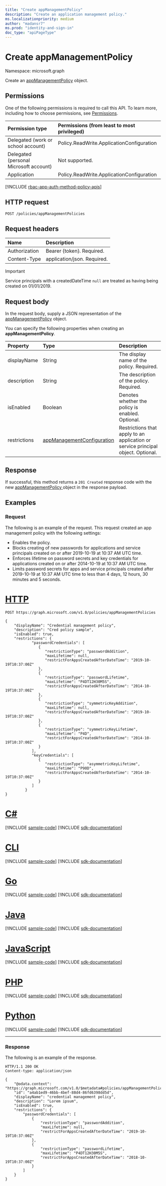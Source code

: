 ```yaml
---
title: "Create appManagementPolicy"
description: "Create an application management policy."
ms.localizationpriority: medium
author: "madansr7"
ms.prod: "identity-and-sign-in"
doc_type: "apiPageType"
---
```


# Create appManagementPolicy

Namespace: microsoft.graph

Create an [appManagementPolicy](../resources/appManagementPolicy.md) object.

## Permissions

One of the following permissions is required to call this API. To learn more, including how to choose permissions, see [Permissions](/graph/permissions-reference).

| Permission type                        | Permissions (from least to most privileged) |
| :------------------------------------- | :------------------------------------------ |
| Delegated (work or school account)     | Policy.ReadWrite.ApplicationConfiguration   |
| Delegated (personal Microsoft account) | Not supported.                              |
| Application                            | Policy.ReadWrite.ApplicationConfiguration   |

[!INCLUDE [rbac-app-auth-method-policy-apis](../includes/rbac-app-auth-method-policy-apis.md)]

## HTTP request

<!-- { "blockType": "ignored" } -->

```http
POST /policies/appManagementPolicies
```

## Request headers

| Name          | Description                 |
| :------------ | :-------------------------- |
| Authorization | Bearer {token}. Required.   |
| Content-Type  | application/json. Required. |

> [!IMPORTANT]
> Service principals with a createdDateTime `null` are treated as having being created on 01/01/2019.

## Request body

In the request body, supply a JSON representation of the [appManagementPolicy](../resources/appmanagementpolicy.md) object.

You can specify the following properties when creating an **appManagementPolicy**.

| Property     | Type                                                        | Description                                                            |
| :----------- | :---------------------------------------------------------- | :--------------------------------------------------------------------- |
| displayName  | String                                                      | The display name of the policy. Required.                                       |
| description  | String                                                      | The description of the policy. Required.                                       |
| isEnabled    | Boolean                                                     | Denotes whether the policy is enabled.  Optional.                                    |
| restrictions | [appManagementConfiguration](../resources/appManagementConfiguration.md) | Restrictions that apply to an application or service principal object. Optional. |

## Response

If successful, this method returns a `201 Created` response code with the new [appManagementPolicy ](../resources/appmanagementpolicy.md) object in the response payload.

## Examples

### Request

The following is an example of the request. This request created an app management policy with the following settings:

- Enables the policy.
- Blocks creating of new passwords for applications and service principals created on or after 2019-10-19 at 10:37 AM UTC time.
- Enforces lifetime on password secrets and key credentials for applications created on or after 2014-10-19 at 10:37 AM UTC time.
- Limits password secrets for apps and service principals created after 2019-10-19 at 10:37 AM UTC time to less than 4 days, 12 hours, 30 minutes and 5 seconds.

# [HTTP](#tab/http)
<!-- {
  "blockType": "request",
  "name": "create_appManagementPolicy"
}-->

```http
POST https://graph.microsoft.com/v1.0/policies/appManagementPolicies

{
    "displayName": "Credential management policy",
    "description": "Cred policy sample",
    "isEnabled": true,
    "restrictions": {
            "passwordCredentials": [
               {
                  "restrictionType": "passwordAddition",
                  "maxLifetime": null,
                  "restrictForAppsCreatedAfterDateTime": "2019-10-19T10:37:00Z"
               },
               {
                  "restrictionType": "passwordLifetime",
                  "maxLifetime": "P4DT12H30M5S",
                  "restrictForAppsCreatedAfterDateTime": "2014-10-19T10:37:00Z"
               },
               {
                  "restrictionType": "symmetricKeyAddition",
                  "maxLifetime": null,
                  "restrictForAppsCreatedAfterDateTime": "2019-10-19T10:37:00Z"
               },
               {
                  "restrictionType": "symmetricKeyLifetime",
                  "maxLifetime": "P4D",
                  "restrictForAppsCreatedAfterDateTime": "2014-10-19T10:37:00Z"
               }
            ],
            "keyCredentials": [
               {
                  "restrictionType": "asymmetricKeyLifetime",
                  "maxLifetime": "P90D",
                  "restrictForAppsCreatedAfterDateTime": "2014-10-19T10:37:00Z"
               }
            ]
         }
}

```

# [C#](#tab/csharp)
[!INCLUDE [sample-code](../includes/snippets/csharp/create-appmanagementpolicy-csharp-snippets.md)]
[!INCLUDE [sdk-documentation](../includes/snippets/snippets-sdk-documentation-link.md)]

# [CLI](#tab/cli)
[!INCLUDE [sample-code](../includes/snippets/cli/create-appmanagementpolicy-cli-snippets.md)]
[!INCLUDE [sdk-documentation](../includes/snippets/snippets-sdk-documentation-link.md)]

# [Go](#tab/go)
[!INCLUDE [sample-code](../includes/snippets/go/create-appmanagementpolicy-go-snippets.md)]
[!INCLUDE [sdk-documentation](../includes/snippets/snippets-sdk-documentation-link.md)]

# [Java](#tab/java)
[!INCLUDE [sample-code](../includes/snippets/java/create-appmanagementpolicy-java-snippets.md)]
[!INCLUDE [sdk-documentation](../includes/snippets/snippets-sdk-documentation-link.md)]

# [JavaScript](#tab/javascript)
[!INCLUDE [sample-code](../includes/snippets/javascript/create-appmanagementpolicy-javascript-snippets.md)]
[!INCLUDE [sdk-documentation](../includes/snippets/snippets-sdk-documentation-link.md)]

# [PHP](#tab/php)
[!INCLUDE [sample-code](../includes/snippets/php/create-appmanagementpolicy-php-snippets.md)]
[!INCLUDE [sdk-documentation](../includes/snippets/snippets-sdk-documentation-link.md)]

# [Python](#tab/python)
[!INCLUDE [sample-code](../includes/snippets/python/create-appmanagementpolicy-python-snippets.md)]
[!INCLUDE [sdk-documentation](../includes/snippets/snippets-sdk-documentation-link.md)]

---

### Response

The following is an example of the response.

<!-- {
  "blockType": "response",
  "truncated": true,
  "@odata.type": "microsoft.graph.appManagementPolicy"
} -->

```http
HTTP/1.1 200 OK
Content-type: application/json

{
    "@odata.context": "https://graph.microsoft.com/v1.0/$metadata#policies/appManagementPolicies/$entity",
    "id": "a4ab1ed9-46bb-4bef-88d4-86fd6398dd5d",
    "displayName": "credential management policy",
    "description": "Lorem ipsum",
    "isEnabled": true,
    "restrictions": {
        "passwordCredentials": [
            {
                "restrictionType": "passwordAddition",
                "maxLifetime": null,
                "restrictForAppsCreatedAfterDateTime": "2019-10-19T10:37:00Z"
            },
            {
                "restrictionType": "passwordLifetime",
                "maxLifetime": "P4DT12H30M5S",
                "restrictForAppsCreatedAfterDateTime": "2018-10-19T10:37:00Z"
            }
        ]
    }
}
```

<!-- uuid: 16cd6b66-4b1a-43a1-adaf-3a886856ed98
2019-02-04 14:57:30 UTC -->
<!-- {
  "type": "#page.annotation",
  "description": "create appManagementPolicies",
  "keywords": "",
  "section": "documentation",
  "tocPath": ""
}-->
